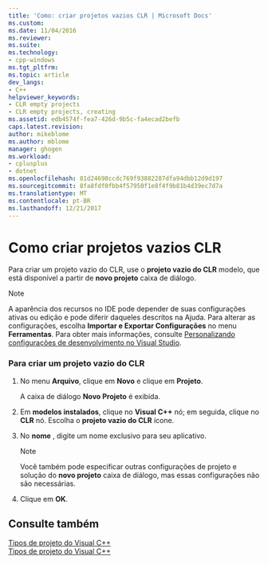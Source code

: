 ```yaml
---
title: 'Como: criar projetos vazios CLR | Microsoft Docs'
ms.custom: 
ms.date: 11/04/2016
ms.reviewer: 
ms.suite: 
ms.technology:
- cpp-windows
ms.tgt_pltfrm: 
ms.topic: article
dev_langs:
- C++
helpviewer_keywords:
- CLR empty projects
- CLR empty projects, creating
ms.assetid: edb4574f-fea7-426d-9b5c-fa4ecad2befb
caps.latest.revision: 
author: mikeblome
ms.author: mblome
manager: ghogen
ms.workload:
- cplusplus
- dotnet
ms.openlocfilehash: 81d24698ccdc769f93882287dfa94dbb12d9d197
ms.sourcegitcommit: 8fa8fdf0fbb4f57950f1e8f4f9b81b4d39ec7d7a
ms.translationtype: MT
ms.contentlocale: pt-BR
ms.lasthandoff: 12/21/2017
---
```

# <a name="how-to-create-clr-empty-projects"></a>Como criar projetos vazios CLR
Para criar um projeto vazio do CLR, use o **projeto vazio do CLR** modelo, que está disponível a partir de **novo projeto** caixa de diálogo.  
  
> [!NOTE]
>  A aparência dos recursos no IDE pode depender de suas configurações ativas ou edição e pode diferir daqueles descritos na Ajuda. Para alterar as configurações, escolha **Importar e Exportar Configurações** no menu **Ferramentas**. Para obter mais informações, consulte [Personalizando configurações de desenvolvimento no Visual Studio](http://msdn.microsoft.com/en-us/22c4debb-4e31-47a8-8f19-16f328d7dcd3).  
  
### <a name="to-create-a-clr-empty-project"></a>Para criar um projeto vazio do CLR  
  
1.  No menu **Arquivo**, clique em **Novo** e clique em **Projeto**.  
  
     A caixa de diálogo **Novo Projeto** é exibida.  
  
2.  Em **modelos instalados**, clique no **Visual C++** nó; em seguida, clique no **CLR** nó. Escolha o **projeto vazio do CLR** ícone.  
  
3.  No **nome** , digite um nome exclusivo para seu aplicativo.  
  
    > [!NOTE]
    >  Você também pode especificar outras configurações de projeto e solução do **novo projeto** caixa de diálogo, mas essas configurações não são necessárias.  
  
4.  Clique em **OK**.  
  
## <a name="see-also"></a>Consulte também  
 [Tipos de projeto do Visual C++](../ide/visual-cpp-project-types.md)   
 [Tipos de projeto do Visual C++](/visualstudio/debugger/debugging-preparation-visual-cpp-project-types)